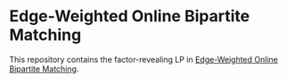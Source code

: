 # Edge-Weighted Online Bipartite Matching

This repository contains the factor-revealing LP in
[Edge-Weighted Online Bipartite Matching](https://arxiv.org/abs/2005.01929).
